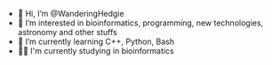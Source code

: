 - 👋 Hi, I’m @WanderingHedgie
- 👀 I’m interested in bioinformatics, programming, new technologies, astronomy and other stuffs
- 🌱 I’m currently learning C++, Python, Bash
- 👨‍🎓 I'm currently studying in bioinformatics

<!---
WanderingHedgie is a ✨ special ✨ repository because its `README.md` (this file) appears on your GitHub profile.
You can click the Preview link to take a look at your changes.
--->
